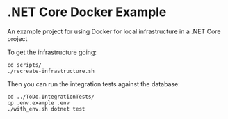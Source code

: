 # .NET Core Docker Example
An example project for using Docker for local infrastructure in a .NET Core project

To get the infrastructure going:

```
cd scripts/
./recreate-infrastructure.sh
```

Then you can run the integration tests against the database:

```
cd ../ToDo.IntegrationTests/
cp .env.example .env
./with_env.sh dotnet test
```
